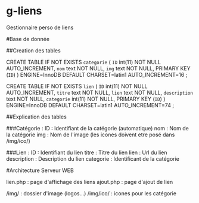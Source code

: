 # g-liens
Gestionnaire perso de liens

#Base de donnée

##Creation des tables

CREATE TABLE IF NOT EXISTS `categorie` (
  `ID` int(11) NOT NULL AUTO_INCREMENT,
  `nom` text NOT NULL,
  `img` text NOT NULL,
  PRIMARY KEY (`ID`)
) ENGINE=InnoDB  DEFAULT CHARSET=latin1 AUTO_INCREMENT=16 ;


CREATE TABLE IF NOT EXISTS `lien` (
  `ID` int(11) NOT NULL AUTO_INCREMENT,
  `titre` text NOT NULL,
  `lien` text NOT NULL,
  `description` text NOT NULL,
  `categorie` int(11) NOT NULL,
  PRIMARY KEY (`ID`)
) ENGINE=InnoDB  DEFAULT CHARSET=latin1 AUTO_INCREMENT=74 ;

##Explication des tables 

###Catégorie :
ID : Identifiant de la catégorie (automatique)
nom : Nom de la catégorie
img : Nom de l'image (les icones doivent etre posé dans /img/ico/)

###Lien :
ID : Identifiant du lien
titre : Titre du lien
lien : Url du lien
description : Description du lien
categorie : Identificant de la catégorie

#Architecture Serveur WEB

lien.php : page d'affichage des liens
ajout.php : page d'ajout de lien

/img/ : dossier d'image (logos...)
/img/ico/ : icones pour les catégorie
